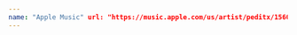 ```yaml
---
name: "Apple Music" url: "https://music.apple.com/us/artist/peditx/1560822845" icon: "<circle cx='12' cy='12' r='10'></circle><path d='m16.5 7.5-3.5 3-3.5-3'></path><path d='m13 10.5 3.5 3-3.5 3'></path><path d='m10 13.5 3.5 3 3.5-3'></path><path d='m13 10.5-3.5-3-3.5 3'></path><path d='M7.5 16.5l3.5-3 3.5 3'></path>"
---
```

